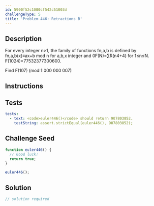 ```yaml
---
id: 5900f52c1000cf542c51003d
challengeType: 5
title: 'Problem 446: Retractions B'
---
```


## Description
<section id='description'>
For every integer n>1, the family of functions fn,a,b  is defined
by fn,a,b(x)≡ax+b mod n for a,b,x integer and  0<a<n, 0≤b<n, 0≤x<n.
We will call fn,a,b a retraction if fn,a,b(fn,a,b(x))≡fn,a,b(x) mod n for every 0≤x<n.
Let R(n) be the number of retractions for n.


F(N)=∑R(n4+4) for 1≤n≤N.
F(1024)=77532377300600.

Find F(107) (mod 1 000 000 007)
</section>

## Instructions
<section id='instructions'>

</section>

## Tests
<section id='tests'>

```yml
tests:
  - text: <code>euler446()</code> should return 907803852.
    testString: assert.strictEqual(euler446(), 907803852);

```

</section>

## Challenge Seed
<section id='challengeSeed'>

<div id='js-seed'>

```js
function euler446() {
  // Good luck!
  return true;
}

euler446();
```

</div>



</section>

## Solution
<section id='solution'>

```js
// solution required
```
</section>
